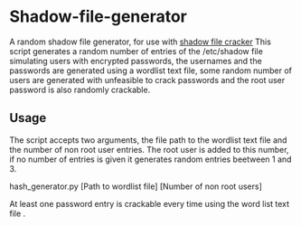 # Shadow-file-generator
A random shadow file generator, for use with [shadow file cracker](https://github.com/necaro55/Shadow-file-cracker)
This script generates a random number of entries of the /etc/shadow file simulating users with encrypted passwords, the usernames and the passwords are generated using
a wordlist text file, some random number of users are generated with unfeasible to crack passwords and the root user password is also randomly crackable. 

## Usage
The script accepts two arguments, the file path to the wordlist text file and the number of non root user entries. The root user is added to this number, if no number of entries is given it generates random entries beetween 1 and 3.

hash_generator.py [Path to wordlist file] [Number of non root users]

At least one password entry is crackable every time using the word list text file .
